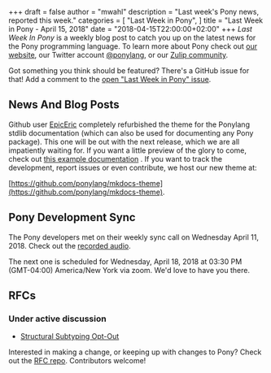 +++
draft = false
author = "mwahl"
description = "Last week's Pony news, reported this week."
categories = [
    "Last Week in Pony",
]
title = "Last Week in Pony - April 15, 2018"
date = "2018-04-15T22:00:00+02:00"
+++
_Last Week In Pony_ is a weekly blog post to catch you up on the latest news for the Pony programming language. To learn more about Pony check out [our website](https://ponylang.io), our Twitter account [@ponylang](https://twitter.com/ponylang), or our [Zulip community](https://ponylang.zulipchat.com).

Got something you think should be featured? There's a GitHub issue for that! Add a comment to the [open "Last Week in Pony" issue](https://github.com/ponylang/ponylang.github.io/issues?q=is%3Aissue+is%3Aopen+label%3Alast-week-in-pony).
<!--more-->

## News And Blog Posts

Github user [EpicEric](https://github.com/EpicEric) completely refurbished the theme for the Ponylang stdlib documentation (which can also be used for documenting any Pony package). This one will be out with the next release, which we are all impatiently waiting for. If you want a little preview of the glory to come, check out [this example documentation](https://epiceric.github.io/) . If you want to track the development, report issues or even contribute, we host our new theme at: 

  [https://github.com/ponylang/mkdocs-theme](https://github.com/ponylang/mkdocs-theme).

## Pony Development Sync

The Pony developers met on their weekly sync call on Wednesday April 11, 2018. Check out the [recorded audio](https://sync-recordings.ponylang.io/r/2018_04_11.m4a).

The next one is scheduled for Wednesday, April 18, 2018 at 03:30 PM (GMT-04:00) America/New York via zoom. We'd love to have you there.

## RFCs

### Under active discussion

- [Structural Subtyping Opt-Out](https://github.com/Praetonus/rfcs/blob/structural-subtyping-opt-out/text/0000-structural-subtyping-opt-out.md)

Interested in making a change, or keeping up with changes to Pony? Check out the [RFC repo](https://github.com/ponylang/rfcs). Contributors welcome!

